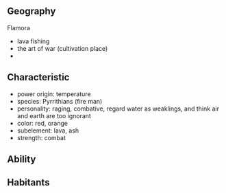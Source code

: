 ## Geography
Flamora
- lava fishing
- the art of war (cultivation place)
- 

## Characteristic
- power origin: temperature
- species: Pyrrithians (fire man)
- personality: raging, combative, regard water as weaklings, and think air and earth are too ignorant
- color: red, orange
- subelement: lava, ash
- strength: combat

## Ability

## Habitants